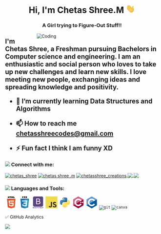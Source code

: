 <h1 align="center">Hi, I'm Chetas Shree.M  <img src="https://raw.githubusercontent.com/ABSphreak/ABSphreak/master/gifs/Hi.gif" width="30px"></h1>
<h3 align="center">A Girl trying to Figure-Out Stuff!!</h3>

<img align="right" alt="Coding" width="400" src="https://cdn.dribbble.com/users/2646423/screenshots/5507196/computer.gif">
<h2> I'm Chetas Shree, a Freshman pursuing Bachelors in Computer science and engineering. I am an enthusiastic and social person who loves to take up new challenges and learn new skills. I love meeting new people, exchanging ideas and spreading knowledge and positivity.


- 🌱 I’m currently learning Data Structures and Algorithms

- 📫 How to reach me **chetasshreecodes@gmail.com**

- ⚡ Fun fact **I think I am funny XD**

  

<h3 align="left"><img src="https://github.com/rajput2107/rajput2107/blob/master/Assets/Handshake.gif" height="33px" /> Connect with me: </p></h3>
<p align="left">
<a href="https://twitter.com/ChetasShree?s=08" target="blank"><img width = '32px' align= 'center' src="https://raw.githubusercontent.com/rahulbanerjee26/githubAboutMeGenerator/main/icons/twitter.svg" alt="chetas_shree" height="30" width="40" /></a>
<a href="https://www.linkedin.com/in/chetas-shree-m-128a941b7" target="blank"><img width = '32px' align= 'center' src="https://raw.githubusercontent.com/rahulbanerjee26/githubAboutMeGenerator/main/icons/linked-in-alt.svg" alt="chetas shree .m" height="30" width="40" /></a>
<a href="https://instagram.com/chetasshree_creations" target="blank"><img align="center" src="https://user-images.githubusercontent.com/75165587/119674243-ad12f680-be59-11eb-9416-7b00e0b992df.png" alt="chetasshree_creations" height="30" width="40" /></a><a href = 'https://www.github.com/ChetasShree'> <img width = '32px' align= 'center' src="https://raw.githubusercontent.com/rahulbanerjee26/githubAboutMeGenerator/main/icons/github.svg"/></a><a href = 'https://chetasshree.medium.com/100daysofcode-challenge-challenge-accepted-and-completed-3d50d88dd620'> <img width = '32px' align= 'center' src="https://raw.githubusercontent.com/rahulbanerjee26/githubAboutMeGenerator/main/icons/medium.svg"/></a>
</p>

<h3 align="left"><img src = "https://media2.giphy.com/media/QssGEmpkyEOhBCb7e1/giphy.gif?cid=ecf05e47a0n3gi1bfqntqmob8g9aid1oyj2wr3ds3mg700bl&rid=giphy.gif" width = 32px> Languages and Tools:  </h3>
<p align="left">
<code><img src="https://raw.githubusercontent.com/devicons/devicon/master/icons/html5/html5-original-wordmark.svg" alt="git" width="40" height="40"/></code>
<code><img src="https://raw.githubusercontent.com/devicons/devicon/master/icons/css3/css3-original-wordmark.svg" alt="git" width="40" height="40"/></code>
<code><img src="https://raw.githubusercontent.com/devicons/devicon/master/icons/bootstrap/bootstrap-plain-wordmark.svg" alt="git" width="40" height="40"/></code>
<code><img src="https://raw.githubusercontent.com/devicons/devicon/master/icons/javascript/javascript-original.svg" alt="git" width="40" height="40"/></code>
<code><img src="https://raw.githubusercontent.com/devicons/devicon/master/icons/python/python-original.svg" alt="git" width="40" height="40"/></code>
<code><img src="https://raw.githubusercontent.com/devicons/devicon/master/icons/cplusplus/cplusplus-original.svg" alt="git" width="40" height="40"/></code>
<code><img src="https://raw.githubusercontent.com/devicons/devicon/master/icons/c/c-original.svg" alt="git" width="40" height="40"/></code>
<code><img src="https://www.vectorlogo.zone/logos/adobe_illustrator/adobe_illustrator-icon.svg" alt="git" width="40" height="40"/></code> 
<code><img src="https://github.com/pritmanvar/pritmanvar/blob/main/tools/canva.png?raw=true" alt="canva" width="40" height="40"/></code> 
  
<summary>✅ GitHub Analytics</summary>
<p align="left">
<a href="https://github.com/ChetasShree">
  <img height="160em" src="https://github-readme-stats-git-master-manojuppala.vercel.app/api?username=ChetasShree&&show_icons=true&title_color=56db67&icon_color=3DEA6F&text_color=f2c744&bg_color=000000" />
</a>
</p>
